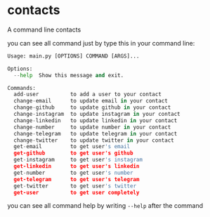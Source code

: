 # contacts
A command line contacts

you can see all command just by type this in your command line:

```python main.py --help
Usage: main.py [OPTIONS] COMMAND [ARGS]...

Options:
  --help  Show this message and exit.

Commands:
  add-user          to add a user to your contact
  change-email      to update email in your contact
  change-github     to update github in your contact
  change-instagram  to update instagram in your contact
  change-linkedin   to update linkedin in your contact
  change-number     to update number in your contact
  change-telegram   to update telegram in your contact
  change-twitter    to update twitter in your contact
  get-email         to get user's email
  get-github        to get user's github
  get-instagram     to get user's instagram
  get-linkedin      to get user's linkedin
  get-number        to get user's number
  get-telegram      to get user's telegram
  get-twitter       to get user's twitter
  get-user          to get user completely
```
you can see all command help by writing `--help` after the command
